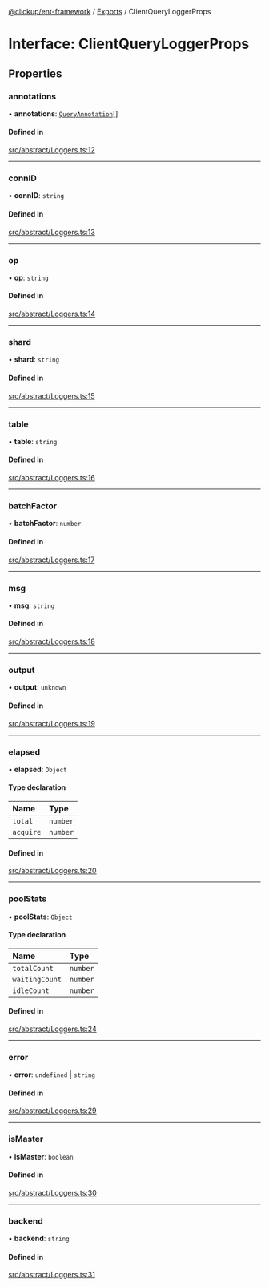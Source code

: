 [@clickup/ent-framework](../README.md) / [Exports](../modules.md) / ClientQueryLoggerProps

# Interface: ClientQueryLoggerProps

## Properties

### annotations

• **annotations**: [`QueryAnnotation`](QueryAnnotation.md)[]

#### Defined in

[src/abstract/Loggers.ts:12](https://github.com/clickup/ent-framework/blob/master/src/abstract/Loggers.ts#L12)

___

### connID

• **connID**: `string`

#### Defined in

[src/abstract/Loggers.ts:13](https://github.com/clickup/ent-framework/blob/master/src/abstract/Loggers.ts#L13)

___

### op

• **op**: `string`

#### Defined in

[src/abstract/Loggers.ts:14](https://github.com/clickup/ent-framework/blob/master/src/abstract/Loggers.ts#L14)

___

### shard

• **shard**: `string`

#### Defined in

[src/abstract/Loggers.ts:15](https://github.com/clickup/ent-framework/blob/master/src/abstract/Loggers.ts#L15)

___

### table

• **table**: `string`

#### Defined in

[src/abstract/Loggers.ts:16](https://github.com/clickup/ent-framework/blob/master/src/abstract/Loggers.ts#L16)

___

### batchFactor

• **batchFactor**: `number`

#### Defined in

[src/abstract/Loggers.ts:17](https://github.com/clickup/ent-framework/blob/master/src/abstract/Loggers.ts#L17)

___

### msg

• **msg**: `string`

#### Defined in

[src/abstract/Loggers.ts:18](https://github.com/clickup/ent-framework/blob/master/src/abstract/Loggers.ts#L18)

___

### output

• **output**: `unknown`

#### Defined in

[src/abstract/Loggers.ts:19](https://github.com/clickup/ent-framework/blob/master/src/abstract/Loggers.ts#L19)

___

### elapsed

• **elapsed**: `Object`

#### Type declaration

| Name | Type |
| :------ | :------ |
| `total` | `number` |
| `acquire` | `number` |

#### Defined in

[src/abstract/Loggers.ts:20](https://github.com/clickup/ent-framework/blob/master/src/abstract/Loggers.ts#L20)

___

### poolStats

• **poolStats**: `Object`

#### Type declaration

| Name | Type |
| :------ | :------ |
| `totalCount` | `number` |
| `waitingCount` | `number` |
| `idleCount` | `number` |

#### Defined in

[src/abstract/Loggers.ts:24](https://github.com/clickup/ent-framework/blob/master/src/abstract/Loggers.ts#L24)

___

### error

• **error**: `undefined` \| `string`

#### Defined in

[src/abstract/Loggers.ts:29](https://github.com/clickup/ent-framework/blob/master/src/abstract/Loggers.ts#L29)

___

### isMaster

• **isMaster**: `boolean`

#### Defined in

[src/abstract/Loggers.ts:30](https://github.com/clickup/ent-framework/blob/master/src/abstract/Loggers.ts#L30)

___

### backend

• **backend**: `string`

#### Defined in

[src/abstract/Loggers.ts:31](https://github.com/clickup/ent-framework/blob/master/src/abstract/Loggers.ts#L31)

